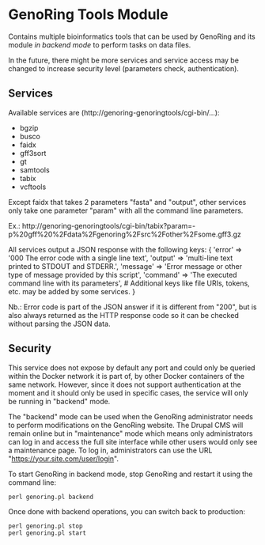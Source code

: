 GenoRing Tools Module
=====================

Contains multiple bioinformatics tools that can be used by GenoRing and its
module *in backend mode* to perform tasks on data files.

In the future, there might be more services and service access may be changed to
increase security level (parameters check, authentication).


Services
--------

Available services are (http://genoring-genoringtools/cgi-bin/...):
- bgzip
- busco
- faidx
- gff3sort
- gt
- samtools
- tabix
- vcftools

Except faidx that takes 2 parameters "fasta" and "output", other services only
take one parameter "param" with all the command line parameters.

Ex.:
http://genoring-genoringtools/cgi-bin/tabix?param=-p%20gff%20%2Fdata%2Fgenoring%2Fsrc%2Fother%2Fsome.gff3.gz

All services output a JSON response with the following keys:
  {
    'error' => '000 The error code with a single line text',
    'output' => 'multi-line text printed to STDOUT and STDERR.',
    'message' => 'Error message or other type of message provided by this script',
    'command' => 'The executed command line with its parameters',
    # Additional keys like file URIs, tokens, etc. may be added by some services.
  }

Nb.: Error code is part of the JSON answer if it is different from "200", but is
also always returned as the HTTP response code so it can be checked without
parsing the JSON data.


Security
--------
This service does not expose by default any port and could only be queried
within the Docker network it is part of, by other Docker containers of the same
network. However, since it does not support authentication at the moment and it
should only be used in specific cases, the service will only be running in
"backend" mode.

The "backend" mode can be used when the GenoRing administrator needs to perform
modifications on the GenoRing website. The Drupal CMS will remain online but in
"maintenance" mode which means only administrators can log in and access the
full site interface while other users would only see a maintenance page.
To log in, administrators can use the URL "https://your.site.com/user/login".

To start GenoRing in backend mode, stop GenoRing and restart it using the
command line:

    perl genoring.pl backend

Once done with backend operations, you can switch back to production:

    perl genoring.pl stop
    perl genoring.pl start
